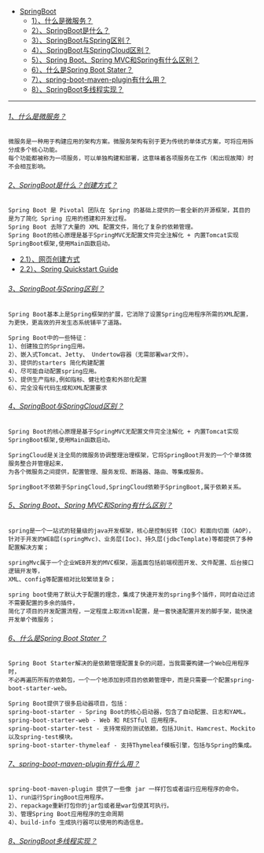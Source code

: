 * [SpringBoot]()
    - [1）、什么是微服务？]()
    - [2）、SpringBoot是什么？]()
    - [3）、SpringBoot与Spring区别？]()
    - [4）、SpringBoot与SpringCloud区别？]()
    - [5）、Spring Boot、Spring MVC和Spring有什么区别？]()
    - [6）、什么是Spring Boot Stater？]()
    - [7）、spring-boot-maven-plugin有什么用？]()
    - [8）、SpringBoot多线程实现？]()

---
###### [1、什么是微服务？]()
    微服务是一种用于构建应用的架构方案。微服务架构有别于更为传统的单体式方案，可将应用拆分成多个核心功能。
    每个功能都被称为一项服务，可以单独构建和部署，这意味着各项服务在工作（和出现故障）时不会相互影响。

###### [2、SpringBoot是什么？创建方式？]()
    Spring Boot 是 Pivotal 团队在 Spring 的基础上提供的一套全新的开源框架，其目的是为了简化 Spring 应用的搭建和开发过程。
    Spring Boot 去除了大量的 XML 配置文件，简化了复杂的依赖管理。    
    Spring Boot的核心原理是基于SpringMVC无配置文件完全注解化 + 内置Tomcat实现SpringBoot框架,使用Main函数启动。
* [2.1）、网页创建方式](https://start.spring.io/) 
* [2.2）、Spring Quickstart Guide](https://spring.io/quickstart)   

###### [3、SpringBoot与Spring区别？]()
    Spring Boot基本上是Spring框架的扩展，它消除了设置Spring应用程序所需的XML配置，
    为更快，更高效的开发生态系统铺平了道路。
    
    Spring Boot中的一些特征：
    1）、创建独立的Spring应用。
    2）、嵌入式Tomcat、Jetty、 Undertow容器（无需部署war文件）。
    3）、提供的starters 简化构建配置
    4）、尽可能自动配置spring应用。
    5）、提供生产指标,例如指标、健壮检查和外部化配置
    6）、完全没有代码生成和XML配置要求

###### [4、SpringBoot与SpringCloud区别？]()
    Spring Boot的核心原理是基于SpringMVC无配置文件完全注解化 + 内置Tomcat实现SpringBoot框架,使用Main函数启动。

    SpringCloud是关注全局的微服务协调整理治理框架，它将SpringBoot开发的一个个单体微服务整合并管理起来，
    为各个微服务之间提供，配置管理、服务发现、断路器、路由、等集成服务。
    
    SpringBoot不依赖于SpringCloud,SpringCloud依赖于SpringBoot,属于依赖关系。

###### [5、Spring Boot、Spring MVC和Spring有什么区别？]()
    spring是一个一站式的轻量级的java开发框架，核心是控制反转（IOC）和面向切面（AOP），
    针对于开发的WEB层(springMvc)、业务层(Ioc)、持久层(jdbcTemplate)等都提供了多种配置解决方案；
    
    springMvc属于一个企业WEB开发的MVC框架，涵盖面包括前端视图开发、文件配置、后台接口逻辑开发等，
    XML、config等配置相对比较繁琐复杂；
    
    spring boot使用了默认大于配置的理念，集成了快速开发的spring多个插件，同时自动过滤不需要配置的多余的插件，
    简化了项目的开发配置流程，一定程度上取消xml配置，是一套快速配置开发的脚手架，能快速开发单个微服务；

###### [6、什么是Spring Boot Stater？]()
    Spring Boot Starter解决的是依赖管理配置复杂的问题，当我需要构建一个Web应用程序时，
    不必再遍历所有的依赖包，一个一个地添加到项目的依赖管理中，而是只需要一个配置spring-boot-starter-web。
    
    Spring Boot提供了很多启动器项目，包括：
    spring-boot-starter - Spring Boot的核心启动器，包含了自动配置、日志和YAML。
    spring-boot-starter-web - Web 和 RESTful 应用程序。
    spring-boot-starter-test - 支持常规的测试依赖，包括JUnit、Hamcrest、Mockito以及spring-test模块。
    spring-boot-starter-thymeleaf - 支持Thymeleaf模板引擎，包括与Spring的集成。

###### [7、spring-boot-maven-plugin有什么用？]()
    spring-boot-maven-plugin 提供了一些像 jar 一样打包或者运行应用程序的命令。
    1）、run运行SpringBoot应用程序。
    2）、repackage重新打包你的jar包或者是war包使其可执行。
    3）、管理Spring Boot应用程序的生命周期
    4）、build-info 生成执行器可以使用的构造信息。

###### [8、SpringBoot多线程实现？]()
